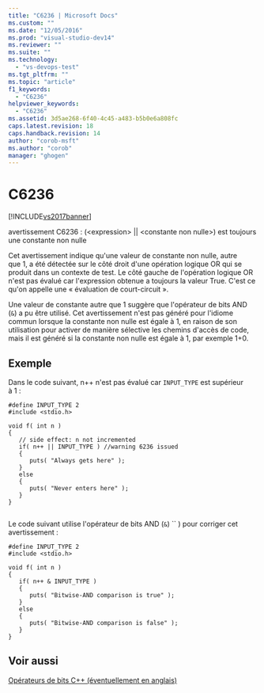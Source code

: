 ```yaml
---
title: "C6236 | Microsoft Docs"
ms.custom: ""
ms.date: "12/05/2016"
ms.prod: "visual-studio-dev14"
ms.reviewer: ""
ms.suite: ""
ms.technology: 
  - "vs-devops-test"
ms.tgt_pltfrm: ""
ms.topic: "article"
f1_keywords: 
  - "C6236"
helpviewer_keywords: 
  - "C6236"
ms.assetid: 3d5ae268-6f40-4c45-a483-b5b0e6a808fc
caps.latest.revision: 18
caps.handback.revision: 14
author: "corob-msft"
ms.author: "corob"
manager: "ghogen"
---
```

# C6236
[!INCLUDE[vs2017banner](../code-quality/includes/vs2017banner.md)]

avertissement C6236 : \(\<expression\> &#124;&#124; \<constante non nulle\>\) est toujours une constante non nulle  
  
 Cet avertissement indique qu'une valeur de constante non nulle, autre que 1, a été détectée sur le côté droit d'une opération logique OR qui se produit dans un contexte de test.  Le côté gauche de l'opération logique OR n'est pas évalué car l'expression obtenue a toujours la valeur True.  C'est ce qu'on appelle une « évaluation de court\-circuit ».  
  
 Une valeur de constante autre que 1 suggère que l'opérateur de bits AND \(`&`\) a pu être utilisé.  Cet avertissement n'est pas généré pour l'idiome commun lorsque la constante non nulle est égale à 1, en raison de son utilisation pour activer de manière sélective les chemins d'accès de code, mais il est généré si la constante non nulle est égale à 1, par exemple 1\+0.  
  
## Exemple  
 Dans le code suivant, n\+\+ n'est pas évalué car `INPUT_TYPE` est supérieur à 1 :  
  
```  
#define INPUT_TYPE 2  
#include <stdio.h>  
  
void f( int n )  
{  
   // side effect: n not incremented  
   if( n++ || INPUT_TYPE ) //warning 6236 issued  
   {  
      puts( "Always gets here" );  
   }  
   else  
   {  
      puts( "Never enters here" );  
   }  
}  
  
```  
  
 Le code suivant utilise l'opérateur de bits AND \(`&`\) `` \) pour corriger cet avertissement :  
  
```  
#define INPUT_TYPE 2  
#include <stdio.h>  
  
void f( int n )  
{  
   if( n++ & INPUT_TYPE )  
   {  
      puts( "Bitwise-AND comparison is true" );  
   }  
   else  
   {  
      puts( "Bitwise-AND comparison is false" );  
   }  
}  
```  
  
## Voir aussi  
 [Opérateurs de bits C\+\+ \(éventuellement en anglais\)](http://go.microsoft.com/fwlink/?LinkId=181162)
